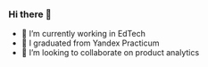 ### Hi there 👋

- 🔭 I’m currently working in EdTech
- 🌱 I graduated from Yandex Practicum
- 👯 I’m looking to collaborate on product analytics 


